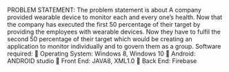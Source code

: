 PROBLEM STATEMENT:
            The problem statement is about A company provided wearable device to monitor each and every one’s health. Now that the company has executed the first 50 percentage of their target by providing the employees with wearable devices. Now they have to fulfil the second 50 percentage of their target which would be creating an application to monitor individually and to govern them as a group.
Software required:
  	Operating System: Windows 8, Windows 10
  	Android: ANDROID studio
  	Front End: JAVA8, XML1.0
  	Back End: Firebase

